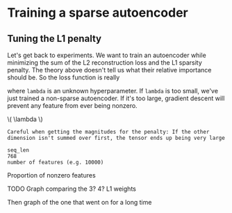 # Training a sparse autoencoder

## Tuning the L1 penalty

Let's get back to experiments. We want to train an autoencoder while minimizing
the sum of the L2 reconstruction loss and the L1 sparsity penalty. The theory above
doesn't tell us what their relative importance should be. So the loss function is really

where `lambda` is an unknown hyperparameter. If `lambda` is too small, we've just trained a
non-sparse autoencoder. If it's too large, gradient descent will prevent any feature from
ever being nonzero.



\\( \lambda \\)



```admonish
Careful when getting the magnitudes for the penalty: If the other dimension isn't summed over first, the tensor ends up being very large

seq_len
768
number of features (e.g. 10000)
```

Proportion of nonzero features

TODO Graph comparing the 3? 4? L1 weights

Then graph of the one that went on for a long time
